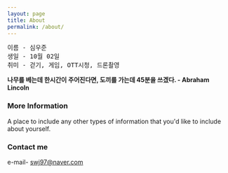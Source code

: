```yaml
---
layout: page
title: About
permalink: /about/
---
```

<pre>
이름 - 심우준
생일 - 10월 02일
취미 - 걷기, 게임, OTT시청, 드론촬영
</pre>

**나무를 베는데 한시간이 주어진다면, 도끼를 가는데 45분을 쓰겠다. - Abraham Lincoln**

### More Information

A place to include any other types of information that you'd like to include about yourself.

### Contact me

e-mail- swj97@naver.com